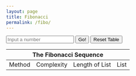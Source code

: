 ```yaml
---
layout: page
title: Fibonacci
permalink: /fibo/
---
```

<head>
</head>
<body>
    <input type="text" id="list-len" placeholder="Input a number">
    <button class="Go" id="fibo-button">Go!</button>
    <button class="Delete" id="delete-button">Reset Table</button>
    <table>
        <thead>
        <tr>
            <th colspan=4>The Fibonacci Sequence</th>
        </tr>
        </thead>
        <tbody>
            <tr>
                <td>Method</td>
                <td>Complexity</td>
                <td>Length of List</td>
                <td>List</td>
            </tr>
            <!-- <tr>
                <td>For</td>
                <td>Complexity</td>
                <td>Length of List</td>
                <td>List</td>
            </tr> -->
        </tbody>
        <tbody id=body2>
        </tbody>
    </table>
    <script>
        var fiboList = [];
        fiboList.push(0);
        fiboList.push(1);
        function forFibo(n) {
            if (n <= 0) {
                return 'Invalid input. N should be a positive integer.';
            }
            const startTime = performance.now();
            for (let i = 2; i <= n; i++) {
            fiboList[i] = fiboList[i - 1] + fiboList[i - 2];
            }
            const endTime = performance.now();
            const elapsedTime = endTime - startTime;
            return {
                sequence: fiboList.slice(0, n + 1),
                time: elapsedTime.toFixed(5) + ' milliseconds',
            };
        }
        function fibonacciWhile(n) {
    if (n <= 0) {
        return 'Invalid input. N should be a positive integer.';
    }
    let fibSequence = [0, 1];
    let i = 2;
    const startTime = performance.now();
    while (i <= n) {
        fibSequence[i] = fibSequence[i - 1] + fibSequence[i - 2];
        i++;
    }
    const endTime = performance.now();
    const elapsedTime = endTime - startTime;
    return {
        sequence: fibSequence.slice(0, n + 1),
        time: elapsedTime.toFixed(5) + ' milliseconds',
    };
}
        function fibonacciRecursive(n) {
    if (n <= 0) {
        return 'Invalid input. N should be a positive integer.';
    }
    const fibSequence = [];
    const startTime = performance.now();
    function calculateFibonacci(i) {
        if (i <= n) {
            if (i === 0) {
                fibSequence[i] = 0;
            } else if (i === 1) {
                fibSequence[i] = 1;
            } else {
                fibSequence[i] = fibSequence[i - 1] + fibSequence[i - 2];
            }
            calculateFibonacci(i + 1);
        }
    }
    calculateFibonacci(0);
    const endTime = performance.now();
    const elapsedTime = endTime - startTime;
    return {
        sequence: fibSequence.slice(0, n + 1),
        time: elapsedTime.toFixed(5) + ' milliseconds',
    };
}
function* fibonacciStream() {
    let a = 0, b = 1;
    while (true) {
        yield a;
        [a, b] = [b, a + b];
    }
}
function calculateFibonacciStream(n) {
    if (n <= 0) {
        return 'Invalid input. N should be a positive integer.';
    }
    const fibSequence = [];
    const fibGenerator = fibonacciStream();
    const startTime = performance.now();
    for (let i = 0; i <= n; i++) {
        fibSequence.push(fibGenerator.next().value);
    }
    const endTime = performance.now();
    const elapsedTime = endTime - startTime;
    return {
        sequence: fibSequence,
        time: elapsedTime.toFixed(5) + ' milliseconds',
    };
}
        function go() {
            //for loop
            var fiboLen = document.getElementById("list-len").value;
            var len1 = fiboLen-1;
            var fiboData;
            const baseUrl = "http://localhost:8085/api/fibofor?n=" + len1;
           fetch (baseUrl, {method: 'GET', headers: {'Content-Type':'application/json'}})
            .then(response => {
                if (!response.ok) {
                    console.log(response);
                    throw new Error('Network response was not ok');
                }
                return response.json();
            })
            .then(data => {
                console.log(JSON.stringify(data));
                fiboData = data;
                console.log("fiboData="+data.fiboForRes);
                  const row = document.createElement("tr");
                const cell1 = document.createElement("td");
                // var methodNum = i + 1;
                const cellText1 = document.createTextNode("For");
                cell1.appendChild(cellText1);
                row.appendChild(cell1);
                const cell2 = document.createElement("td");
                const cellText2 = document.createTextNode(data.timeInSeconds+" secs");
                cell2.appendChild(cellText2);
                row.appendChild(cell2);
                const cell3 = document.createElement("td");
                const cellText3 = document.createTextNode(fiboLen);
                cell3.appendChild(cellText3);
                row.appendChild(cell3);
                const cell4 = document.createElement("td");
                const cellText4 = document.createTextNode("[" + data.fiboForRes + "]");
                cell4.appendChild(cellText4);
                row.appendChild(cell4);
                body2.appendChild(row);
            })
            .catch(error => {
                console.error('Error:', error);
             });
         //while loop
            const baseUrl2 = "http://localhost:8085/api/fibowhile?n=" + len1;
           fetch (baseUrl2, {method: 'GET', headers: {'Content-Type':'application/json'}})
            .then(response => {
                if (!response.ok) {
                    console.log(response);
                    throw new Error('Network response was not ok');
                }
                return response.json();
            })
            .then(data => {
                console.log(JSON.stringify(data));
                const row2 = document.createElement("tr");
                const cellW = document.createElement("td");
                // var methodNum = i + 1;
                const cellTextW = document.createTextNode("While");
                cellW.appendChild(cellTextW);
                row2.appendChild(cellW);
                const cellX = document.createElement("td");
                const cellTextX = document.createTextNode(data.timeInSeconds+" secs");
                cellX.appendChild(cellTextX);
                row2.appendChild(cellX);
                const cellY = document.createElement("td");
                const cellTextY = document.createTextNode(fiboLen);
                cellY.appendChild(cellTextY);
                row2.appendChild(cellY);
                const cellZ = document.createElement("td");
                const cellTextZ = document.createTextNode("[" + data.fiboWhileRes + "]");
                cellZ.appendChild(cellTextZ);
                row2.appendChild(cellZ);
                body2.appendChild(row2);
            })
            .catch(error => {
                console.error('Error:', error);
             });
            //recursion
            const baseUrl3 = "http://localhost:8085/api/fiborecursive?n=" + len1;
        fetch (baseUrl3, {method: 'GET', headers: {'Content-Type':'application/json'}})
            .then(response => {
                if (!response.ok) {
                    console.log(response);
                    throw new Error('Network response was not ok');
                }
                return response.json();
            })
            .then(data => {
                console.log(JSON.stringify(data));
                const row3 = document.createElement("tr");
                const cellW1 = document.createElement("td");
                // var methodNum = i + 1;
                const cellTextW1 = document.createTextNode("Recursive");
                cellW1.appendChild(cellTextW1);
                row3.appendChild(cellW1);
                const cellX1 = document.createElement("td");
                const cellTextX1 = document.createTextNode(data.timeInSeconds+" secs");
                cellX1.appendChild(cellTextX1);
                row3.appendChild(cellX1);
                const cellY1 = document.createElement("td");
                const cellTextY1 = document.createTextNode(fiboLen);
                cellY1.appendChild(cellTextY1);
                row3.appendChild(cellY1);
                const cellZ1 = document.createElement("td");
                const cellTextZ1 = document.createTextNode("[" + data.fiboRecursiveRes + "]");
                cellZ1.appendChild(cellTextZ1);
                row3.appendChild(cellZ1);
                body2.appendChild(row3);
            })
            .catch(error => {
                console.error('Error:', error);
             });                
                // Stream
            const baseUrl4 = "http://localhost:8085/api/fibostream?n=" + len1;
        fetch (baseUrl4, {method: 'GET', headers: {'Content-Type':'application/json'}})
            .then(response => {
                if (!response.ok) {
                    console.log(response);
                    throw new Error('Network response was not ok');
                }
                return response.json();
            })
            .then(data => {
                console.log(JSON.stringify(data));
                const row4 = document.createElement("tr");
                const cellW11 = document.createElement("td");
                // var methodNum = i + 1;
                const cellTextW11 = document.createTextNode("Stream");
                cellW11.appendChild(cellTextW11);
                row4.appendChild(cellW11);
                const cellX11 = document.createElement("td");
                const cellTextX11 = document.createTextNode(data.timeInSeconds+" secs");
                cellX11.appendChild(cellTextX11);
                row4.appendChild(cellX11);
                const cellY11 = document.createElement("td");
                const cellTextY11 = document.createTextNode(fiboLen);
                cellY11.appendChild(cellTextY11);
                row4.appendChild(cellY11);
                const cellZ11 = document.createElement("td");
                const cellTextZ11 = document.createTextNode("[" + data.fiboStreamRes + "]");
                cellZ11.appendChild(cellTextZ11);
                row4.appendChild(cellZ11);
                body2.appendChild(row4);
            })
            .catch(error => {
                console.error('Error:', error);
             });                
            }
        // }
        function resetTable() {
            const element = document.getElementById("body2");
            while (element.firstChild) {
            element.removeChild(element.firstChild);
            }
        }
        document.getElementById("fibo-button").onclick = function(){
            go();
        }
        document.getElementById("delete-button").onclick = function(){
            resetTable();
        }
    </script>
</body>